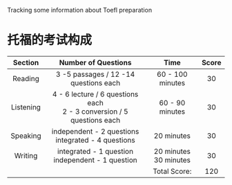 Tracking some information about Toefl preparation

# 托福的考试构成

|  Section  |                     Number of Questions                      |            Time            | Score |
| :-------: | :----------------------------------------------------------: | :------------------------: | :---: |
|  Reading  |            3 -5 passages / 12 -14 questions each             |      60 - 100 minutes      |  30   |
| Listening | 4 - 6 lecture / 6 questions each<br />2 - 3 conversion / 5 questions each |      60 - 90 minutes       |  30   |
| Speaking  |   independent - 2 questions<br />integrated - 4 questions    |         20 minutes         |  30   |
|  Writing  |    integrated - 1 question<br />independent - 1 question     | 20 minutes<br />30 minutes |  30   |
|           |                                                              |        Total Score:        |  120  |

